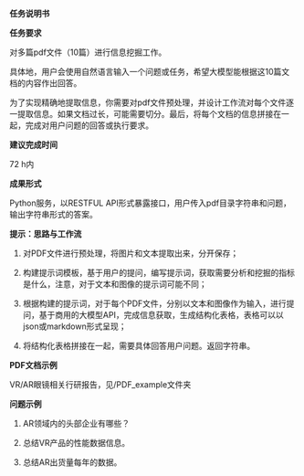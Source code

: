 **任务说明书**

**任务要求**

对多篇pdf文件（10篇）进行信息挖掘工作。

具体地，用户会使用自然语言输入一个问题或任务，希望大模型能根据这10篇文档的内容作出回答。

为了实现精确地提取信息，你需要对pdf文件预处理，并设计工作流对每个文件逐一提取信息。如果文档过长，可能需要切分。最后，将每个文档的信息拼接在一起，完成对用户问题的回答或执行要求。

**建议完成时间**

72 h内

**成果形式**

Python服务，以RESTFUL API形式暴露接口，用户传入pdf目录字符串和问题，输出字符串形式的答案。

**提示：思路与工作流**

1. 对PDF文件进行预处理，将图片和文本提取出来，分开保存；

2. 构建提示词模板，基于用户的提问，编写提示词，获取需要分析和挖掘的指标是什么，注意，对于文本和图像的提示词可能不同；

3. 根据构建的提示词，对于每个PDF文件，分别以文本和图像作为输入，进行提问，基于商用的大模型API，完成信息获取，生成结构化表格，表格可以以json或markdown形式呈现；

4. 将结构化表格拼接在一起，需要具体回答用户问题。返回字符串。

**PDF文档示例**

VR/AR眼镜相关行研报告，见/PDF_example文件夹

**问题示例**

1. AR领域内的头部企业有哪些？

2. 总结VR产品的性能数据信息。 

3. 总结AR出货量每年的数据。
